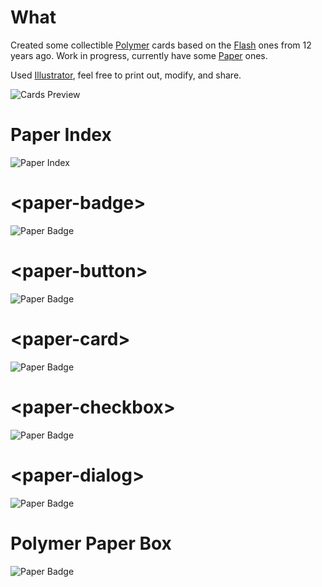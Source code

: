 # What

Created some collectible [Polymer](https://www.polymer-project.org/1.0/) cards based on the [Flash](http://www.adobe.com/products/flash.html) ones from 12 years ago. Work in progress, currently have some [Paper](https://elements.polymer-project.org/) ones.

Used [Illustrator](http://www.adobe.com/products/illustrator.html), feel free to print out, modify, and share.

![Cards Preview](polymer-cards-preview.jpg)

# Paper Index

![Paper Index](Polymer-Paper-Index.png)

# &lt;paper-badge&gt;

![Paper Badge](Polymer-Paper-Badge.png)

# &lt;paper-button&gt;

![Paper Badge](Polymer-Paper-Button.png)

# &lt;paper-card&gt;

![Paper Badge](Polymer-Paper-Card.png)

# &lt;paper-checkbox&gt;

![Paper Badge](Polymer-Paper-Checkbox.png)

# &lt;paper-dialog&gt;

![Paper Badge](Polymer-Paper-Dialog.png)

# Polymer Paper Box

![Paper Badge](Polymer-Paper-Box.png)